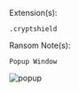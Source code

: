 Extension(s): 
```
.cryptshield
```
Ransom Note(s): 
```
Popup Window
```
![popup](https://github.com/user-attachments/assets/22b8c5ab-4a5d-4b4d-9493-330dd8adf44a)
